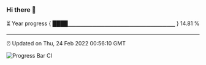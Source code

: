 ### Hi there 👋

⏳ Year progress { ████▁▁▁▁▁▁▁▁▁▁▁▁▁▁▁▁▁▁▁▁▁▁▁▁▁▁ } 14.81 %

---

⏰ Updated on Thu, 24 Feb 2022 00:56:10 GMT

![Progress Bar CI](https://github.com/liununu/liununu/workflows/Progress%20Bar%20CI/badge.svg)
